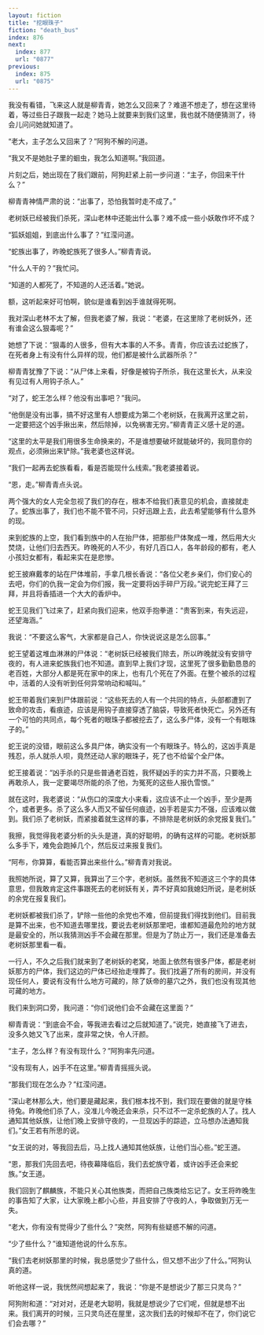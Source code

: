 ```yaml
---
layout: fiction
title: "挖眼珠子"
fiction: "death_bus"
index: 876
next:
  index: 877
  url: "0877"
previous:
  index: 875
  url: "0875"
---
```

我没有看错，飞来这人就是柳青青，她怎么又回来了？难道不想走了，想在这里待着，等过些日子跟我一起走？她马上就要来到我们这里，我也就不随便猜测了，待会儿问问她就知道了。

“老大，主子怎么又回来了？”阿狗不解的问道。

“我又不是她肚子里的蛔虫，我怎么知道啊。”我回道。

片刻之后，她出现在了我们跟前，阿狗赶紧上前一步问道：“主子，你回来干什么？”

柳青青神情严肃的说：“出事了，恐怕我暂时走不成了。”

老树妖已经被我们杀死，深山老林中还能出什么事？难不成一些小妖敢作坏不成？

“狐妖姐姐，到底出什么事了？”红滢问道。

“蛇族出事了，昨晚蛇族死了很多人。”柳青青说。

“什么人干的？”我忙问。

“知道的人都死了，不知道的人还活着。”她说。

额，这听起来好可怕啊，貌似是谁看到凶手谁就得死啊。

我对深山老林不太了解，但我老婆了解，我说：“老婆，在这里除了老树妖外，还有谁会这么狠毒呢？”

她想了下说：“狠毒的人很多，但有大本事的人不多。青青，你应该去过蛇族了，在死者身上有没有什么异样的现，他们都是被什么武器所杀？”

柳青青犹豫了下说：“从尸体上来看，好像是被钩子所杀，我在这里长大，从来没有见过有人用钩子杀人。”

“对了，蛇王怎么样？他没有出事吧？”我问。

“他倒是没有出事，搞不好这里有人想要成为第二个老树妖，在我离开这里之前，一定要把这个凶手揪出来，然后除掉，以免祸害无穷。”柳青青正义感十足的道。

“这里的太平是我们用很多生命换来的，不是谁想要破坏就能破坏的，我同意你的观点，必须揪出来铲除。”我老婆也这样说。

“我们一起再去蛇族看看，看是否能现什么线索。”我老婆接着说。

“恩，走。”柳青青点头说。

两个强大的女人完全忽视了我们的存在，根本不给我们表意见的机会，直接就走了。蛇族出事了，我们也不能不管不问，只好迅跟上去，此去希望能够有什么意外的现。

来到蛇族的上空，我们看到族中的人在抬尸体，把那些尸体聚成一堆，然后用大火焚烧，让他们归去西天。昨晚死的人不少，有好几百口人，各年龄段的都有，老人小孩妇女都有，看起来实在是悲惨。

蛇王披麻戴孝的站在尸体堆前，手拿几根长香说：“各位父老乡亲们，你们安心的去吧，你们的仇我一定会为你们报，我一定要将凶手碎尸万段。”说完蛇王拜了三拜，并且将香插进一个大大的香炉中。

蛇王见我们飞过来了，赶紧向我们迎来，他双手抱拳道：“贵客到来，有失远迎，还望海涵。”

我说：“不要这么客气，大家都是自己人，你快说说这是怎么回事。”

蛇王望着这堆血淋淋的尸体说：“老树妖已经被我们除去，所以昨晚就没有安排守夜的，有人进来蛇族我们也不知道。直到早上我们才现，这里死了很多勤勤恳恳的老百姓，大部分人都是死在家中的床上，也有几个死在了外面。在整个被杀的过程中，活着的人没有听到任何异常响动和喊叫。”

蛇王带着我们来到尸体跟前说：“这些死去的人有一个共同的特点，头部都遭到了致命的攻击，看痕迹，应该是用钩子直接穿透了脑袋，导致死者快死亡。另外还有一个可怕的共同点，每个死者的眼珠子都被挖去了，这么多尸体，没有一个有眼珠子的。”

蛇王说的没错，眼前这么多具尸体，确实没有一个有眼珠子。特么的，这凶手真是残忍，杀人就杀人呗，竟然还动人家的眼珠子，死了也不给留个全尸体。

蛇王接着说：“凶手杀的只是些普通老百姓，我怀疑凶手的实力并不高，只要晚上再敢杀人，我一定要竭尽所能的杀了他，为冤死的这些人报仇雪恨。”

就在这时，我老婆说：“从伤口的深度大小来看，这应该不止一个凶手，至少是两个，或者更多。杀了这么多人而又不留任何痕迹，凶手若是实力不强，应该难以做到。我们杀了老树妖，而紧接着就生这样的事，不排除是老树妖的余党报复我们。”

我擦，我觉得我老婆分析的头头是道，真的好聪明，的确有这样的可能。老树妖那么多手下，难免会跑掉几个，然后反过来报复我们。

“阿布，你算算，看能否算出来些什么。”柳青青对我说。

我照她所说，算了又算，我算出了三个字，老树妖。虽然我不知道这三个字的具体意思，但我敢肯定这件事跟死去的老树妖有关，弄不好真如我媳妇所说，是老树妖的余党在报复我们。

老树妖都被我们杀了，铲除一些他的余党也不难，但前提我们得找到他们。目前我是算不出来，也不知道去哪里找，要说去老树妖那里吧，谁都知道最危险的地方就是最安全的，所以我猜测凶手不会藏在那里。但是为了防止万一，我们还是准备去老树妖那里看一看。

一行人，不久之后我们就来到了老树妖的老窝，地面上依然有很多尸体，都是老树妖那方的尸体，我们这边的尸体已经抬走埋葬了。我们找遍了所有的房间，并没有现任何人，要说有没有什么地方可藏的，除了妖帝的墓穴之外，我们也没有现其他可藏的地方。

我们来到洞口旁，我问道：“你们说他们会不会藏在这里面？”

柳青青说：“到底会不会，等我进去看过之后就知道了。”说完，她直接飞了进去，没多久她又飞了出来，度非常之快，令人汗颜。

“主子，怎么样？有没有现什么？”阿狗率先问道。

“没有现有人，凶手不在这里。”柳青青摇摇头说。

“那我们现在怎么办？”红滢问道。

“深山老林那么大，他们要是藏起来，我们根本找不到，我们现在要做的就是守株待兔。昨晚他们杀了人，没准儿今晚还会来杀，只不过不一定杀蛇族的人了。找人通知其他妖族，让他们晚上安排守夜的，一旦现凶手的踪迹，立马想办法通知我们。”女王若有所思的说。

“女王说的对，等我回去后，马上找人通知其他妖族，让他们当心些。”蛇王道。

“恩，那我们先回去吧，待夜幕降临后，我们去蛇族守着，或许凶手还会来蛇族。”女王道。

我们回到了麒麟族，不能只关心其他族类，而把自己族类给忘记了。女王将昨晚生的事告知了大家，让大家晚上都小心些，并且安排了守夜的人，争取做到万无一失。

“老大，你有没有觉得少了些什么？”突然，阿狗有些疑惑不解的问道。

“少了些什么？”谁知道他说的什么东东。

“我们去老树妖那里的时候，我总感觉少了些什么，但又想不出少了什么。”阿狗认真的道。

听他这样一说，我恍然间想起来了，我说：“你是不是想说少了那三只灵鸟？”

阿狗附和道：“对对对，还是老大聪明，我就是想说少了它们呢，但就是想不出来。我们离开的时候，三只灵鸟还在屋里，这次我们去的时候却不在了，你们说它们会去哪？”